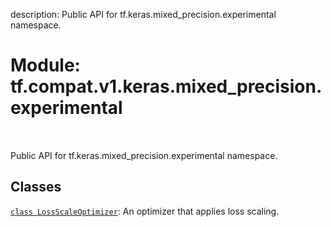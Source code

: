 description: Public API for tf.keras.mixed_precision.experimental namespace.

<div itemscope itemtype="http://developers.google.com/ReferenceObject">
<meta itemprop="name" content="tf.compat.v1.keras.mixed_precision.experimental" />
<meta itemprop="path" content="Stable" />
</div>

# Module: tf.compat.v1.keras.mixed_precision.experimental

<!-- Insert buttons and diff -->

<table class="tfo-notebook-buttons tfo-api nocontent" align="left">

</table>



Public API for tf.keras.mixed_precision.experimental namespace.



## Classes

[`class LossScaleOptimizer`](../../../../../tf/keras/mixed_precision/experimental/LossScaleOptimizer.md): An optimizer that applies loss scaling.

